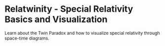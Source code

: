 # Relatwinity - Special Relativity Basics and Visualization
Learn about the Twin Paradox and how to visualize special relativity through space-time diagrams. 
